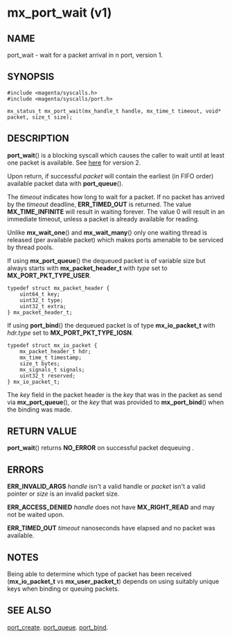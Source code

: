 # mx_port_wait (v1)

## NAME

port_wait - wait for a packet arrival in n port, version 1.

## SYNOPSIS

```
#include <magenta/syscalls.h>
#include <magenta/syscalls/port.h>

mx_status_t mx_port_wait(mx_handle_t handle, mx_time_t timeout, void* packet, size_t size);
```

## DESCRIPTION

**port_wait**() is a blocking syscall which causes the caller to wait until at least
one packet is available. See [here](port_wait2.md) for version 2.

Upon return, if successful *packet* will contain the earliest (in FIFO order)
available packet data with **port_queue**().

The *timeout* indicates how long to wait for a packet.  If no packet has arrived by the
*timeout* deadline, **ERR_TIMED_OUT** is returned.  The value **MX_TIME_INFINITE** will
result in waiting forever.  The value 0 will result in an immediate timeout, unless
a packet is already available for reading.

Unlike **mx_wait_one**() and **mx_wait_many**() only one waiting thread is
released (per available packet) which makes ports amenable to be serviced
by thread pools.

If using **mx_port_queue**() the dequeued packet is of variable size
but always starts with **mx_packet_header_t** with *type* set to
**MX_PORT_PKT_TYPE_USER**.

```
typedef struct mx_packet_header {
    uint64_t key;
    uint32_t type;
    uint32_t extra;
} mx_packet_header_t;

```

If using **port_bind**() the dequeued packet is of type **mx_io_packet_t**
with *hdr.type* set to **MX_PORT_PKT_TYPE_IOSN**.

```
typedef struct mx_io_packet {
    mx_packet_header_t hdr;
    mx_time_t timestamp;
    size_t bytes;
    mx_signals_t signals;
    uint32_t reserved;
} mx_io_packet_t;

```

The *key* field in the packet header is the *key* that was in the packet as send
via **mx_port_queue**(), or the *key* that was provided to **mx_port_bind**()
when the binding was made.

## RETURN VALUE

**port_wait**() returns **NO_ERROR** on successful packet dequeuing .

## ERRORS

**ERR_INVALID_ARGS**  *handle* isn't a valid handle or *packet* isn't a valid
pointer or *size* is an invalid packet size.

**ERR_ACCESS_DENIED**  *handle* does not have **MX_RIGHT_READ** and may
not be waited upon.

**ERR_TIMED_OUT**  *timeout* nanoseconds have elapsed and no packet was available.

## NOTES

Being able to determine which type of packet has been received (**mx_io_packet_t**
vs **mx_user_packet_t**) depends on using suitably unique keys when binding or
queuing packets.

## SEE ALSO

[port_create](port_create.md).
[port_queue](port_queue.md).
[port_bind](port_bind.md).
